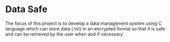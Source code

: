 # Data Safe

The focus of this project is to develop a data management system using C language which can store data (.txt) in an encrypted format so that it is safe and can be retrieved by the user when and if necessary.
